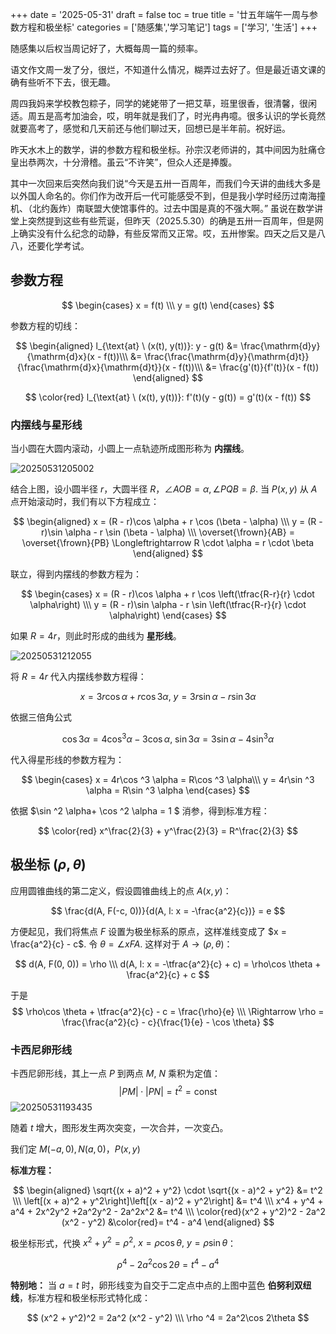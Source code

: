 +++
date = '2025-05-31'
draft = false
toc = true
title = '廿五年端午一周与参数方程和极坐标'
categories = ['随感集','学习笔记']
tags = ['学习', '生活']
+++

随感集以后权当周记好了，大概每周一篇的频率。

语文作文周一发了分，很烂，不知道什么情况，糊弄过去好了。但是最近语文课的确有些听不下去，很无趣。

周四我妈来学校教包粽子，同学的姥姥带了一把艾草，班里很香，很清馨，很闲适。周五是高考加油会，哎，明年就是我们了，时光冉冉噫。很多认识的学长竟然就要高考了，感觉和几天前还与他们聊过天，回想已是半年前。祝好运。

昨天水木上的数学，讲的参数方程和极坐标。孙宗汉老师讲的，其中间因为肚痛仓皇出恭两次，十分滑稽。虽云“不许笑”，但众人还是捧腹。

其中一次回来后突然向我们说“今天是五卅一百周年，而我们今天讲的曲线大多是以外国人命名的。你们作为改开后一代可能感受不到，但是我小学时经历过南海撞机、（北约轰炸）南联盟大使馆事件的。过去中国是真的不强大啊。” 虽说在数学讲堂上突然提到这些有些荒诞，但昨天（2025.5.30）的确是五卅一百周年，但是网上确实没有什么纪念的动静，有些反常而又正常。哎，五卅惨案。四天之后又是八八，还要化学考试。

## 参数方程

$$
\begin{cases}
    x = f(t) \\\ y = g(t)
\end{cases}
$$

参数方程的切线：

$$
\begin{aligned}
l_{\text{at} \  (x(t), y(t))}: y - g(t) &= \frac{\mathrm{d}y}{\mathrm{d}x}(x - f(t))\\\
&= \frac{\frac{\mathrm{d}y}{\mathrm{d}t}}{\frac{\mathrm{d}x}{\mathrm{d}t}}(x - f(t))\\\
&= \frac{g'(t)}{f'(t)}(x - f(t))
\end{aligned}
$$

$$
\color{red} l_{\text{at} \  (x(t), y(t))}: f'(t)(y - g(t)) = g'(t)(x - f(t))
$$


### 内摆线与星形线

当小圆在大圆内滚动，小圆上一点轨迹所成图形称为 **内摆线**。

![20250531205002](https://raw.githubusercontent.com/an-jack511/blogIMG/main/MyBlogImg20250531205002.png)

结合上图，设小圆半径 $r$，大圆半径 $R$，$\angle AOB = \alpha, \angle PQB = \beta$. 当 $P(x, y)$ 从 $A$ 点开始滚动时，我们有以下方程成立：

$$
\begin{aligned}
x = (R - r)\cos \alpha + r \cos (\beta - \alpha) \\\
y = (R - r)\sin \alpha - r \sin (\beta - \alpha) \\\
\overset{\frown}{AB} = \overset{\frown}{PB} \Longleftrightarrow R \cdot \alpha = r \cdot \beta 
\end{aligned}
$$

联立，得到内摆线的参数方程为：

$$
\begin{cases}
    x = (R - r)\cos \alpha + r \cos \left(\tfrac{R-r}{r} \cdot \alpha\right) \\\ 
    y = (R - r)\sin \alpha - r \sin \left(\tfrac{R-r}{r} \cdot \alpha\right)
\end{cases}
$$

如果 $R = 4r$，则此时形成的曲线为 **星形线**。

![20250531212055](https://raw.githubusercontent.com/an-jack511/blogIMG/main/MyBlogImg20250531212055.png)

将 $R = 4r$ 代入内摆线参数方程得：

$$
x = 3r\cos\alpha + r\cos 3\alpha, \ y = 3r \sin \alpha - r \sin 3\alpha
$$

依据三倍角公式 

$$
\cos 3\alpha  = 4\cos ^3 \alpha - 3 \cos \alpha, \ \sin 3\alpha = 3\sin \alpha - 4\sin ^3 \alpha
$$

代入得星形线的参数方程为：

$$
\begin{cases}
    x = 4r\cos ^3 \alpha  = R\cos ^3 \alpha\\\ 
    y = 4r\sin ^3 \alpha  = R\sin ^3 \alpha
\end{cases}
$$

依据 $\sin ^2 \alpha+ \cos ^2 \alpha = 1 $ 消参，得到标准方程：

$$
\color{red} x^\frac{2}{3} + y^\frac{2}{3} = R^\frac{2}{3}
$$

## 极坐标 $(\rho, \theta)$

应用圆锥曲线的第二定义，假设圆锥曲线上的点 $A(x, y)$：

$$
\frac{d(A, F(-c, 0))}{d(A, l: x = -\frac{a^2}{c})} = e
$$

方便起见，我们将焦点 $F$ 设置为极坐标系的原点，这样准线变成了 $x = \frac{a^2}{c} - c$. 令 $\theta = \angle xFA$. 这样对于 $A \rightarrow (\rho, \theta)$：

$$
d(A, F(0, 0)) = \rho \\\
d(A, l: x = -\tfrac{a^2}{c} + c) = \rho\cos \theta + \frac{a^2}{c} + c
$$

于是
$$
\rho\cos \theta + \tfrac{a^2}{c} - c = \frac{\rho}{e} \\\
\Rightarrow \rho = \frac{\frac{a^2}{c} - c}{\frac{1}{e} - \cos \theta}
$$

### 卡西尼卵形线
卡西尼卵形线，其上一点 $P$ 到两点 $M$, $N$ 乘积为定值：$$|PM|\cdot |PN| = t^2 = \text{const}$$
![20250531193435](https://raw.githubusercontent.com/an-jack511/blogIMG/main/MyBlogImg20250531193435.png)

随着 $t$ 增大，图形发生两次突变，一次合并，一次变凸。

我们定 $M(-a, 0), N(a, 0)$，$P(x, y)$

**标准方程：** 

$$
\begin{aligned}
\sqrt{(x + a)^2 + y^2} \cdot \sqrt{(x - a)^2 + y^2} &= t^2 \\\
\left[(x + a)^2 + y^2\right]\left[(x - a)^2 + y^2\right] &= t^4 \\\
x^4 + y^4 + a^4 + 2x^2y^2 +2a^2y^2 - 2a^2x^2 &= t^4 \\\
\color{red}(x^2 + y^2)^2 - 2a^2 (x^2 - y^2) &\color{red}= t^4 - a^4 
\end{aligned}
$$

极坐标形式，代换 $x^2 + y^2 = \rho ^2, \ x = \rho \cos \theta,\  y = \rho \sin \theta$：

$$
\rho ^4  - 2a^2\cos 2\theta = t^4 - a^4
$$

**特别地：** 当 $a = t$ 时，卵形线变为自交于二定点中点的上图中蓝色 **伯努利双纽线**，标准方程和极坐标形式特化成：

$$
(x^2 + y^2)^2 = 2a^2 (x^2 - y^2) \\\
\rho ^4 = 2a^2\cos 2\theta
$$